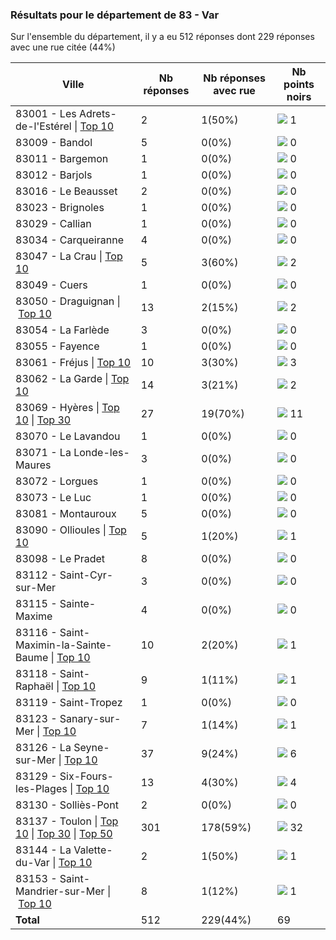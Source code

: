 ### Résultats pour le département de 83 - Var

Sur l'ensemble du département, il y a eu 512 réponses dont 229 réponses avec une rue citée (44%)

| Ville | Nb réponses | Nb réponses avec rue | Nb points noirs |
|-------------|-------------|----------------------|-----------------|
|83001 - Les Adrets-de-l'Estérel&nbsp;&#124;&nbsp;<a href='83001 - Les Adrets-de-l_Estérel_top1.md'>Top 10</a>|2|1(50%)|<img src="../../img/bar_1.gif" />&nbsp;1|
|83009 - Bandol|5|0(0%)|<img src="../../img/bar_0.gif" />&nbsp;0|
|83011 - Bargemon|1|0(0%)|<img src="../../img/bar_0.gif" />&nbsp;0|
|83012 - Barjols|1|0(0%)|<img src="../../img/bar_0.gif" />&nbsp;0|
|83016 - Le Beausset|2|0(0%)|<img src="../../img/bar_0.gif" />&nbsp;0|
|83023 - Brignoles|1|0(0%)|<img src="../../img/bar_0.gif" />&nbsp;0|
|83029 - Callian|1|0(0%)|<img src="../../img/bar_0.gif" />&nbsp;0|
|83034 - Carqueiranne|4|0(0%)|<img src="../../img/bar_0.gif" />&nbsp;0|
|83047 - La Crau&nbsp;&#124;&nbsp;<a href='83047 - La Crau_top2.md'>Top 10</a>|5|3(60%)|<img src="../../img/bar_2.gif" />&nbsp;2|
|83049 - Cuers|1|0(0%)|<img src="../../img/bar_0.gif" />&nbsp;0|
|83050 - Draguignan&nbsp;&#124;&nbsp;<a href='83050 - Draguignan_top2.md'>Top 10</a>|13|2(15%)|<img src="../../img/bar_2.gif" />&nbsp;2|
|83054 - La Farlède|3|0(0%)|<img src="../../img/bar_0.gif" />&nbsp;0|
|83055 - Fayence|1|0(0%)|<img src="../../img/bar_0.gif" />&nbsp;0|
|83061 - Fréjus&nbsp;&#124;&nbsp;<a href='83061 - Fréjus_top3.md'>Top 10</a>|10|3(30%)|<img src="../../img/bar_4.gif" />&nbsp;3|
|83062 - La Garde&nbsp;&#124;&nbsp;<a href='83062 - La Garde_top2.md'>Top 10</a>|14|3(21%)|<img src="../../img/bar_2.gif" />&nbsp;2|
|83069 - Hyères&nbsp;&#124;&nbsp;<a href='83069 - Hyères_top10.md'>Top 10</a>&nbsp;&#124;&nbsp;<a href='83069 - Hyères_top11.md'>Top 30</a>|27|19(70%)|<img src="../../img/bar_15.gif" />&nbsp;11|
|83070 - Le Lavandou|1|0(0%)|<img src="../../img/bar_0.gif" />&nbsp;0|
|83071 - La Londe-les-Maures|3|0(0%)|<img src="../../img/bar_0.gif" />&nbsp;0|
|83072 - Lorgues|1|0(0%)|<img src="../../img/bar_0.gif" />&nbsp;0|
|83073 - Le Luc|1|0(0%)|<img src="../../img/bar_0.gif" />&nbsp;0|
|83081 - Montauroux|5|0(0%)|<img src="../../img/bar_0.gif" />&nbsp;0|
|83090 - Ollioules&nbsp;&#124;&nbsp;<a href='83090 - Ollioules_top1.md'>Top 10</a>|5|1(20%)|<img src="../../img/bar_1.gif" />&nbsp;1|
|83098 - Le Pradet|8|0(0%)|<img src="../../img/bar_0.gif" />&nbsp;0|
|83112 - Saint-Cyr-sur-Mer|3|0(0%)|<img src="../../img/bar_0.gif" />&nbsp;0|
|83115 - Sainte-Maxime|4|0(0%)|<img src="../../img/bar_0.gif" />&nbsp;0|
|83116 - Saint-Maximin-la-Sainte-Baume&nbsp;&#124;&nbsp;<a href='83116 - Saint-Maximin-la-Sainte-Baume_top1.md'>Top 10</a>|10|2(20%)|<img src="../../img/bar_1.gif" />&nbsp;1|
|83118 - Saint-Raphaël&nbsp;&#124;&nbsp;<a href='83118 - Saint-Raphaël_top1.md'>Top 10</a>|9|1(11%)|<img src="../../img/bar_1.gif" />&nbsp;1|
|83119 - Saint-Tropez|1|0(0%)|<img src="../../img/bar_0.gif" />&nbsp;0|
|83123 - Sanary-sur-Mer&nbsp;&#124;&nbsp;<a href='83123 - Sanary-sur-Mer_top1.md'>Top 10</a>|7|1(14%)|<img src="../../img/bar_1.gif" />&nbsp;1|
|83126 - La Seyne-sur-Mer&nbsp;&#124;&nbsp;<a href='83126 - La Seyne-sur-Mer_top6.md'>Top 10</a>|37|9(24%)|<img src="../../img/bar_8.gif" />&nbsp;6|
|83129 - Six-Fours-les-Plages&nbsp;&#124;&nbsp;<a href='83129 - Six-Fours-les-Plages_top4.md'>Top 10</a>|13|4(30%)|<img src="../../img/bar_5.gif" />&nbsp;4|
|83130 - Solliès-Pont|2|0(0%)|<img src="../../img/bar_0.gif" />&nbsp;0|
|83137 - Toulon&nbsp;&#124;&nbsp;<a href='83137 - Toulon_top10.md'>Top 10</a>&nbsp;&#124;&nbsp;<a href='83137 - Toulon_top30.md'>Top 30</a>&nbsp;&#124;&nbsp;<a href='83137 - Toulon_top32.md'>Top 50</a>|301|178(59%)|<img src="../../img/bar_46.gif" />&nbsp;32|
|83144 - La Valette-du-Var&nbsp;&#124;&nbsp;<a href='83144 - La Valette-du-Var_top1.md'>Top 10</a>|2|1(50%)|<img src="../../img/bar_1.gif" />&nbsp;1|
|83153 - Saint-Mandrier-sur-Mer&nbsp;&#124;&nbsp;<a href='83153 - Saint-Mandrier-sur-Mer_top1.md'>Top 10</a>|8|1(12%)|<img src="../../img/bar_1.gif" />&nbsp;1|
| **Total** |512|229(44%)|69|
